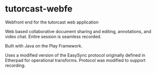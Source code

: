 tutorcast-webfe
======

Webfront end for the tutorcast web application

Web based collaborative document sharing and editing, annotations, and video chat. Entire session is seamless recorded.

Built with Java on the Play Framework.

Uses a modified version of the EasySync protocol originally defined in Etherpad for operational transforms. Protocol was modified to support recording.




